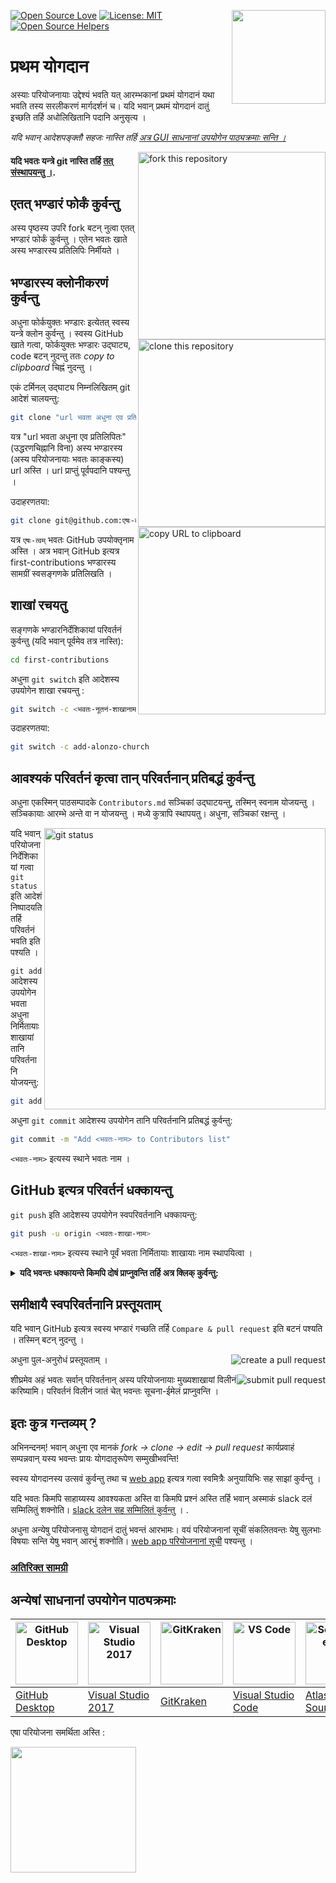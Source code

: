 [![Open Source Love](https://firstcontributions.github.io/open-source-badges/badges/open-source-v1/open-source.svg)](https://github.com/firstcontributions/open-source-badges)
[<img align="right" width="150" src="https://firstcontributions.github.io/assets/Readme/join-slack-team.png">](https://join.slack.com/t/firstcontributors/shared_invite/zt-1n4y7xnk0-DnLVTaN6U9xLU79H5Hi62w)
[![License: MIT](https://img.shields.io/badge/License-MIT-green.svg)](https://opensource.org/licenses/MIT)
[![Open Source Helpers](https://www.codetriage.com/roshanjossey/first-contributions/badges/users.svg)](https://www.codetriage.com/roshanjossey/first-contributions)

# प्रथम योगदान

अस्याः परियोजनायाः उद्देश्यं भवति यत् आरम्भकानां प्रथमं योगदानं यथा भवति तस्य सरलीकरणं मार्गदर्शनं च। यदि भवान् प्रथमं योगदानं दातुं इच्छति तर्हि अधोलिखितानि पदानि अनुसृत्य ।

_यदि भवान् आदेशपङ्क्तौ सहजः नास्ति तर्हि [अत्र GUI साधनानां उपयोगेन पाठ्यक्रमाः सन्ति ।](#अन्येषां-साधनानां-उपयोगेन-पाठ्यक्रमाः)_

<img align="right" width="300" src="https://firstcontributions.github.io/assets/Readme/fork.png" alt="fork this repository" />

#### यदि भवतः यन्त्रे git नास्ति तर्हि [तत् संस्थापयन्तु ।](https://docs.github.com/en/get-started/quickstart/set-up-git).

## एतत् भण्डारं फोर्कं कुर्वन्तु

अस्य पृष्ठस्य उपरि fork बटन् नुत्वा एतत् भण्डारं फोर्कं कुर्वन्तु ।
एतेन भवतः खाते अस्य भण्डारस्य प्रतिलिपिः निर्मीयते ।

## भण्डारस्य क्लोनीकरणं कुर्वन्तु

<img align="right" width="300" src="https://firstcontributions.github.io/assets/Readme/clone.png" alt="clone this repository" />

अधुना फोर्कयुक्तः भण्डारः इत्येतत् स्वस्य यन्त्रे क्लोन कुर्वन्तु । स्वस्य GitHub खाते गत्वा, फोर्कयुक्तः भण्डारः उद्घाट्य, code बटन् नुदन्तु ततः _copy to clipboard_ चिह्नं नुदन्तु ।

एकं टर्मिनल् उद्घाट्य निम्नलिखितम् git आदेशं चालयन्तु:

```bash
git clone "url भवता अधुना एव प्रतिलिपितः"
```

यत्र "url भवता अधुना एव प्रतिलिपितः" (उद्धरणचिह्नानि विना) अस्य भण्डारस्य (अस्य परियोजनायाः भवतः काङ्कस्य) url अस्ति । url प्राप्तुं पूर्वपदानि पश्यन्तु ।

<img align="right" width="300" src="https://firstcontributions.github.io/assets/Readme/copy-to-clipboard.png" alt="copy URL to clipboard" />

उदाहरणतया:

```bash
git clone git@github.com:एषः-त्वम्/first-contributions.git
```

यत्र `एषः-त्वम्` भवतः GitHub उपयोक्तृनाम अस्ति । अत्र भवान् GitHub इत्यत्र first-contributions भण्डारस्य सामग्रीं स्वसङ्गणके प्रतिलिखति ।

## शाखां रचयतु

सङ्गणके भण्डारनिर्देशिकायां परिवर्तनं कुर्वन्तु (यदि भवान् पूर्वमेव तत्र नास्ति):

```bash
cd first-contributions
```

अधुना `git switch` इति आदेशस्य उपयोगेन शाखा रचयन्तु :

```bash
git switch -c <भवतः-नूतनं-शाखानाम>
```

उदाहरणतया:

```bash
git switch -c add-alonzo-church
```

## आवश्यकं परिवर्तनं कृत्वा तान् परिवर्तनान् प्रतिबद्धं कुर्वन्तु

अधुना एकस्मिन् पाठसम्पादके `Contributors.md` सञ्चिकां उद्घाटयन्तु, तस्मिन् स्वनाम योजयन्तु । सञ्चिकायाः ​​आरम्भे अन्ते वा न योजयन्तु । मध्ये कुत्रापि स्थापयतु। अधुना, सञ्चिकां रक्षन्तु ।

<img align="right" width="450" src="https://firstcontributions.github.io/assets/Readme/git-status.png" alt="git status" />

यदि भवान् परियोजनानिर्देशिकायां गत्वा `git status` इति आदेशं निष्पादयति तर्हि परिवर्तनं भवति इति पश्यति ।

`git add` आदेशस्य उपयोगेन भवता अधुना निर्मितायाः शाखायां तानि परिवर्तनानि योजयन्तु:

```bash
git add Contributors.md
```

अधुना `git commit` आदेशस्य उपयोगेन तानि परिवर्तनानि प्रतिबद्धं कुर्वन्तु:

```bash
git commit -m "Add <भवतः-नाम> to Contributors list"
```

`<भवतः-नाम>` इत्यस्य स्थाने भवतः नाम ।

## GitHub इत्यत्र परिवर्तनं धक्कायन्तु

`git push` इति आदेशस्य उपयोगेन स्वपरिवर्तनानि धक्कायन्तु:

```bash
git push -u origin <भवतः-शाखा-नाम>
```

`<भवतः-शाखा-नाम>` इत्यस्य स्थाने पूर्वं भवता निर्मितायाः शाखायाः नाम स्थापयित्वा ।

<details>
<summary> <strong>यदि भवन्तः धक्कायन्ते किमपि दोषं प्राप्नुवन्ति तर्हि अत्र क्लिक् कुर्वन्तु:</strong> </summary>

- ### प्रमाणीकरणदोषः
     <pre>remote: Support for password authentication was removed on August 13, 2021. Please use a personal access token instead.
  remote: Please see https://github.blog/2020-12-15-token-authentication-requirements-for-git-operations/ for more information.
  fatal: Authentication failed for 'https://github.com/<your-username>/first-contributions.git/'</pre>
  स्वस्य खाते SSH कुञ्जी उत्पन्नं विन्यस्तं च इति विषये [GitHub इत्यस्य पाठ्यक्रमं](https://docs.github.com/en/authentication/connecting-to-github-with-ssh/adding-a-new-ssh-key-to-your-github-account) 
  गच्छन्तु ।

</details>

## समीक्षायै स्वपरिवर्तनानि प्रस्तूयताम्


यदि भवान् GitHub इत्यत्र स्वस्य भण्डारं गच्छति तर्हि `Compare & pull request` इति बटनं पश्यति । तस्मिन् बटन् नुदन्तु ।

<img style="float: right;" src="https://firstcontributions.github.io/assets/Readme/compare-and-pull.png" alt="create a pull request" />

अधुना पुल-अनुरोधं प्रस्तूयताम् ।

<img style="float: right;" src="https://firstcontributions.github.io/assets/Readme/submit-pull-request.png" alt="submit pull request" />


शीघ्रमेव अहं भवतः सर्वान् परिवर्तनान् अस्य परियोजनायाः मुख्यशाखायां विलीनं करिष्यामि। परिवर्तनं विलीनं जातं चेत् भवन्तः सूचना-ईमेलं प्राप्नुवन्ति ।

## इतः कुत्र गन्तव्यम् ?

अभिनन्दनम्! भवान् अधुना एव मानकं _fork -> clone -> edit -> pull request_ कार्यप्रवाहं सम्पन्नवान् यस्य भवन्तः प्रायः योगदातृरूपेण सम्मुखीभवन्ति!

स्वस्य योगदानस्य उत्सवं कुर्वन्तु तथा च [web app](https://firstcontributions.github.io/#social-share) इत्यत्र गत्वा स्वमित्रैः अनुयायिभिः सह साझां कुर्वन्तु । 

यदि भवतः किमपि साहाय्यस्य आवश्यकता अस्ति वा किमपि प्रश्नं अस्ति तर्हि भवान् अस्माकं slack दलं सम्मिलितुं शक्नोति। [slack दलेन सह सम्मिलितं कुर्वन्तु](https://join.slack.com/t/firstcontributors/shared_invite/zt-1n4y7xnk0-DnLVTaN6U9xLU79H5Hi62w) । .

अधुना अन्येषु परियोजनासु योगदानं दातुं भवन्तं आरभामः। वयं परियोजनानां सूचीं संकलितवन्तः येषु सुलभाः विषयाः सन्ति येषु भवान् आरभुं शक्नोति। [web app परियोजनानां सूची](https://firstcontributions.github.io/#project-list) पश्यन्तु । 

### [अतिरिक्त सामग्री](additional-material/git_workflow_scenarios/additional-material.md)

## अन्येषां साधनानां उपयोगेन पाठ्यक्रमाः

| <a href="gui-tool-tutorials/github-desktop-tutorial.md"><img alt="GitHub Desktop" src="https://desktop.github.com/images/desktop-icon.svg" width="100"></a> | <a href="gui-tool-tutorials/github-windows-vs2017-tutorial.md"><img alt="Visual Studio 2017" src="https://upload.wikimedia.org/wikipedia/commons/c/cd/Visual_Studio_2017_Logo.svg" width="100"></a> | <a href="gui-tool-tutorials/gitkraken-tutorial.md"><img alt="GitKraken" src="https://firstcontributions.github.io/assets/gui-tool-tutorials/gitkraken-tutorial/gk-icon.png" width="100"></a> | <a href="gui-tool-tutorials/github-windows-vs-code-tutorial.md"><img alt="VS Code" src="https://upload.wikimedia.org/wikipedia/commons/2/2d/Visual_Studio_Code_1.18_icon.svg" width=100></a> | <a href="gui-tool-tutorials/sourcetree-macos-tutorial.md"><img alt="Sourcetree App" src="https://wac-cdn.atlassian.com/dam/jcr:81b15cde-be2e-4f4a-8af7-9436f4a1b431/Sourcetree-icon-blue.svg" width=100></a> | <a href="gui-tool-tutorials/github-windows-intellij-tutorial.md"><img alt="IntelliJ IDEA" src="https://upload.wikimedia.org/wikipedia/commons/thumb/9/9c/IntelliJ_IDEA_Icon.svg/512px-IntelliJ_IDEA_Icon.svg.png" width=100></a> |
| ----------------------------------------------------------------------------------------------------------------------------------------------------------- | --------------------------------------------------------------------------------------------------------------------------------------------------------------------------------------------------- | -------------------------------------------------------------------------------------------------------------------------------------------------------------------------------------------- | -------------------------------------------------------------------------------------------------------------------------------------------------------------------------------------------- | ------------------------------------------------------------------------------------------------------------------------------------------------------------------------------------------------------------ | -------------------------------------------------------------------------------------------------------------------------------------------------------------------------------------------------------------------------------- |
| [GitHub Desktop](gui-tool-tutorials/github-desktop-tutorial.md)                                                                                             | [Visual Studio 2017](gui-tool-tutorials/github-windows-vs2017-tutorial.md)                                                                                                                          | [GitKraken](gui-tool-tutorials/gitkraken-tutorial.md)                                                                                                                                        | [Visual Studio Code](gui-tool-tutorials/github-windows-vs-code-tutorial.md)                                                                                                                  | [Atlassian Sourcetree](gui-tool-tutorials/sourcetree-macos-tutorial.md)                                                                                                                                      | [IntelliJ IDEA](gui-tool-tutorials/github-windows-intellij-tutorial.md)                                                                                                                                                          |

<p>एषा परियोजना समर्थिता अस्ति :</p>
<p>
  <a href="https://www.digitalocean.com/">
    <img src="https://opensource.nyc3.cdn.digitaloceanspaces.com/attribution/assets/SVG/DO_Logo_horizontal_blue.svg" width="201px">
  </a>
</p>
